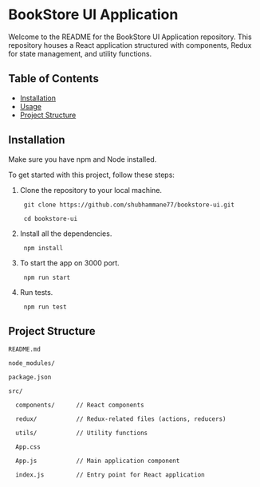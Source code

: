 # BookStore UI Application

Welcome to the README for the BookStore UI Application repository. This repository houses a React application structured with components, Redux for state management, and utility functions.

## Table of Contents

- [Installation](#installation)
- [Usage](#usage)
- [Project Structure](#project-structure)

## Installation

Make sure you have npm and Node installed.

To get started with this project, follow these steps:

1. Clone the repository to your local machine.

        git clone https://github.com/shubhammane77/bookstore-ui.git

        cd bookstore-ui

2. Install all the dependencies.

        npm install

3. To start the app on 3000 port.

        npm run start

4. Run tests.

        npm run test


## Project Structure


    README.md

    node_modules/

    package.json

    src/

      components/      // React components

      redux/           // Redux-related files (actions, reducers)

      utils/           // Utility functions

      App.css

      App.js           // Main application component

      index.js         // Entry point for React application
